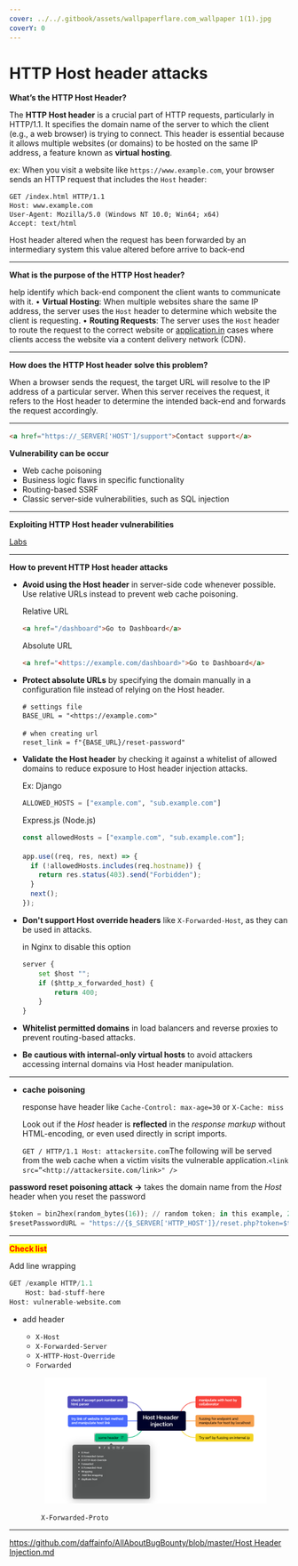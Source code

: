 ```yaml
---
cover: ../../.gitbook/assets/wallpaperflare.com_wallpaper 1(1).jpg
coverY: 0
---
```


# HTTP Host header attacks

**What’s the HTTP Host Header?**

The **HTTP Host header** is a crucial part of HTTP requests, particularly in HTTP/1.1. It specifies the domain name of the server to which the client (e.g., a web browser) is trying to connect. This header is essential because it allows multiple websites (or domains) to be hosted on the same IP address, a feature known as **virtual hosting**.

ex: When you visit a website like `https://www.example.com`, your browser sends an HTTP request that includes the `Host` header:

```
GET /index.html HTTP/1.1
Host: www.example.com
User-Agent: Mozilla/5.0 (Windows NT 10.0; Win64; x64)
Accept: text/html
```

Host header altered when the request has been forwarded by an intermediary system this value altered before arrive to back-end

***

**What is the purpose of the HTTP Host header?**

help identify which back-end component the client wants to communicate with it. • **Virtual Hosting**: When multiple websites share the same IP address, the server uses the `Host` header to determine which website the client is requesting. • **Routing Requests**: The server uses the `Host` header to route the request to the correct website or [application.in](http://application.in) cases where clients access the website via a content delivery network (CDN).

***

**How does the HTTP Host header solve this problem?**

When a browser sends the request, the target URL will resolve to the IP address of a particular server. When this server receives the request, it refers to the Host header to determine the intended back-end and forwards the request accordingly.

***

```html
<a href="https://_SERVER['HOST']/support">Contact support</a>
```

**Vulnerability can be occur**

* Web cache poisoning
* Business logic flaws in specific functionality
* Routing-based SSRF
* Classic server-side vulnerabilities, such as SQL injection

***

**Exploiting HTTP Host header vulnerabilities**

[Labs](password-reset-poisoning-via-dangling-markup.md)

***

**How to prevent HTTP Host header attacks**

*   **Avoid using the Host header** in server-side code whenever possible. Use relative URLs instead to prevent web cache poisoning.

    Relative URL

    ```html
    <a href="/dashboard">Go to Dashboard</a>
    ```

    Absolute URL

    ```html
    <a href="<https://example.com/dashboard>">Go to Dashboard</a>
    ```
*   **Protect absolute URLs** by specifying the domain manually in a configuration file instead of relying on the Host header.

    ```
    # settings file
    BASE_URL = "<https://example.com>"

    # when creating url
    reset_link = f"{BASE_URL}/reset-password"

    ```
*   **Validate the Host header** by checking it against a whitelist of allowed domains to reduce exposure to Host header injection attacks.

    Ex: Django

    ```python
    ALLOWED_HOSTS = ["example.com", "sub.example.com"]
    ```

    Express.js (Node.js)

    ```jsx
    const allowedHosts = ["example.com", "sub.example.com"];

    app.use((req, res, next) => {
      if (!allowedHosts.includes(req.hostname)) {
        return res.status(403).send("Forbidden");
      }
      next();
    });

    ```
*   **Don't support Host override headers** like `X-Forwarded-Host`, as they can be used in attacks.

    in Nginx to disable this option

    ```python
    server {
        set $host "";
        if ($http_x_forwarded_host) {
            return 400;
        }
    }
    ```
* **Whitelist permitted domains** in load balancers and reverse proxies to prevent routing-based attacks.
* **Be cautious with internal-only virtual hosts** to avoid attackers accessing internal domains via Host header manipulation.

***

*   **cache poisoning**

    response have header like `Cache-Control: max-age=30` or `X-Cache: miss`

    Look out if the _Host_ header is **reflected** in the _response markup_ without HTML-encoding, or even used directly in script imports.

    `GET / HTTP/1.1 Host: attackersite.com`The following will be served from the web cache when a victim visits the vulnerable application.`<link src=”<http://attackersite.com/link>" />`

**password reset poisoning attack →** takes the domain name from the _Host_ header when you reset the password

```python
$token = bin2hex(random_bytes(16)); // random token; in this example, 2403e128e40a35bb535e9da01f0faf7b
$resetPasswordURL = "https://{$_SERVER['HTTP_HOST']}/reset.php?token=$token";
```

***

<mark style="color:red;">**Check list**</mark>

Add line wrapping

```python
GET /example HTTP/1.1
    Host: bad-stuff-here
Host: vulnerable-website.com
```

*   add header

    * `X-Host`
    * `X-Forwarded-Server`
    * `X-HTTP-Host-Override`
    * `Forwarded`

    <figure><img src="../../.gitbook/assets/Screenshot 2025-02-22 092755.png" alt=""><figcaption></figcaption></figure>

```
        X-Forwarded-Proto
```

***

[https://github.com/daffainfo/AllAboutBugBounty/blob/master/Host Header Injection.md](https://github.com/daffainfo/AllAboutBugBounty/blob/master/Host%20Header%20Injection.md)
